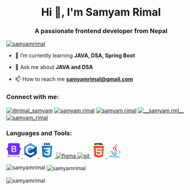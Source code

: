 <h1 align="center">Hi 👋, I'm Samyam Rimal</h1>
<h3 align="center">A passionate frontend developer from Nepal</h3>

<p align="left"> <a href="https://github.com/ryo-ma/github-profile-trophy"><img src="https://github-profile-trophy.vercel.app/?username=samyamrimal" alt="samyamrimal" /></a> </p>

- 🌱 I’m currently learning **JAVA, DSA, Spring Boot**

- 💬 Ask me about **JAVA and DSA**

- 📫 How to reach me **samyamrimal@gmail.com**

<h3 align="left">Connect with me:</h3>
<p align="left">
<a href="https://twitter.com/@rimal_samyam" target="blank"><img align="center" src="https://raw.githubusercontent.com/rahuldkjain/github-profile-readme-generator/master/src/images/icons/Social/twitter.svg" alt="@rimal_samyam" height="30" width="40" /></a>
<a href="https://linkedin.com/in/samyam rimal" target="blank"><img align="center" src="https://raw.githubusercontent.com/rahuldkjain/github-profile-readme-generator/master/src/images/icons/Social/linked-in-alt.svg" alt="samyam rimal" height="30" width="40" /></a>
<a href="https://fb.com/samyam rimal" target="blank"><img align="center" src="https://raw.githubusercontent.com/rahuldkjain/github-profile-readme-generator/master/src/images/icons/Social/facebook.svg" alt="samyam rimal" height="30" width="40" /></a>
<a href="https://instagram.com/__samyam.rml__" target="blank"><img align="center" src="https://raw.githubusercontent.com/rahuldkjain/github-profile-readme-generator/master/src/images/icons/Social/instagram.svg" alt="__samyam.rml__" height="30" width="40" /></a>
<a href="https://www.leetcode.com/samyam_rimal" target="blank"><img align="center" src="https://raw.githubusercontent.com/rahuldkjain/github-profile-readme-generator/master/src/images/icons/Social/leet-code.svg" alt="samyam_rimal" height="30" width="40" /></a>
</p>

<h3 align="left">Languages and Tools:</h3>
<p align="left"> <a href="https://getbootstrap.com" target="_blank" rel="noreferrer"> <img src="https://raw.githubusercontent.com/devicons/devicon/master/icons/bootstrap/bootstrap-plain-wordmark.svg" alt="bootstrap" width="40" height="40"/> </a> <a href="https://www.cprogramming.com/" target="_blank" rel="noreferrer"> <img src="https://raw.githubusercontent.com/devicons/devicon/master/icons/c/c-original.svg" alt="c" width="40" height="40"/> </a> <a href="https://www.w3schools.com/css/" target="_blank" rel="noreferrer"> <img src="https://raw.githubusercontent.com/devicons/devicon/master/icons/css3/css3-original-wordmark.svg" alt="css3" width="40" height="40"/> </a> <a href="https://www.figma.com/" target="_blank" rel="noreferrer"> <img src="https://www.vectorlogo.zone/logos/figma/figma-icon.svg" alt="figma" width="40" height="40"/> </a> <a href="https://git-scm.com/" target="_blank" rel="noreferrer"> <img src="https://www.vectorlogo.zone/logos/git-scm/git-scm-icon.svg" alt="git" width="40" height="40"/> </a> <a href="https://www.w3.org/html/" target="_blank" rel="noreferrer"> <img src="https://raw.githubusercontent.com/devicons/devicon/master/icons/html5/html5-original-wordmark.svg" alt="html5" width="40" height="40"/> </a> <a href="https://www.java.com" target="_blank" rel="noreferrer"> <img src="https://raw.githubusercontent.com/devicons/devicon/master/icons/java/java-original.svg" alt="java" width="40" height="40"/> </a> </p>

<p><img align="left" src="https://github-readme-stats.vercel.app/api/top-langs?username=samyamrimal&show_icons=true&locale=en&layout=compact" alt="samyamrimal" /></p>

<p>&nbsp;<img align="center" src="https://github-readme-stats.vercel.app/api?username=samyamrimal&show_icons=true&locale=en" alt="samyamrimal" /></p>

<p><img align="center" src="https://github-readme-streak-stats.herokuapp.com/?user=samyamrimal&" alt="samyamrimal" /></p>

